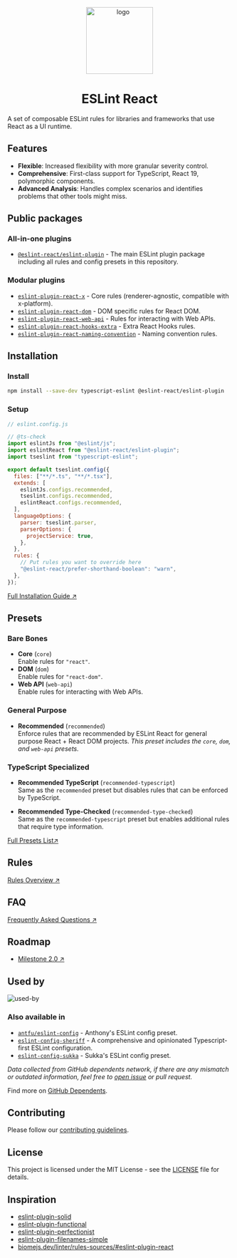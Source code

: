 <!-- eslint-disable markdown/no-html -->

<p align="center"><img src="https://eslint-react.xyz/logo.svg" alt="logo" width="150" /></p>

<h1 align="center" alt="title">ESLint React</h1>

A set of composable ESLint rules for libraries and frameworks that use React as a UI runtime.

## Features

- **Flexible**: Increased flexibility with more granular severity control.
- **Comprehensive**: First-class support for TypeScript, React 19, polymorphic components.
- **Advanced Analysis**: Handles complex scenarios and identifies problems that other tools might miss.

## Public packages

### All-in-one plugins

- [`@eslint-react/eslint-plugin`](https://www.npmjs.com/package/@eslint-react/eslint-plugin) - The main ESLint plugin package including all rules and config presets in this repository.

### Modular plugins

- [`eslint-plugin-react-x`](https://github.com/rEl1cx/eslint-react/tree/main/packages/plugins/eslint-plugin-react-x) - Core rules (renderer-agnostic, compatible with x-platform).
- [`eslint-plugin-react-dom`](https://github.com/rEl1cx/eslint-react/tree/main/packages/plugins/eslint-plugin-react-dom) - DOM specific rules for React DOM.
- [`eslint-plugin-react-web-api`](https://github.com/rEl1cx/eslint-react/tree/main/packages/plugins/eslint-plugin-react-web-api) - Rules for interacting with Web APIs.
- [`eslint-plugin-react-hooks-extra`](https://github.com/rEl1cx/eslint-react/tree/main/packages/plugins/eslint-plugin-react-hooks-extra) - Extra React Hooks rules.
- [`eslint-plugin-react-naming-convention`](https://github.com/rEl1cx/eslint-react/tree/main/packages/plugins/eslint-plugin-react-naming-convention) - Naming convention rules.

## Installation

### Install

```sh
npm install --save-dev typescript-eslint @eslint-react/eslint-plugin
```

### Setup

```js
// eslint.config.js

// @ts-check
import eslintJs from "@eslint/js";
import eslintReact from "@eslint-react/eslint-plugin";
import tseslint from "typescript-eslint";

export default tseslint.config({
  files: ["**/*.ts", "**/*.tsx"],
  extends: [
    eslintJs.configs.recommended,
    tseslint.configs.recommended,
    eslintReact.configs.recommended,
  ],
  languageOptions: {
    parser: tseslint.parser,
    parserOptions: {
      projectService: true,
    },
  },
  rules: {
    // Put rules you want to override here
    "@eslint-react/prefer-shorthand-boolean": "warn",
  },
});
```

[Full Installation Guide ↗](https://eslint-react.xyz/docs/getting-started)

</details>

## Presets

### Bare Bones

- **Core** (`core`)\
  Enable rules for `"react"`.
- **DOM** (`dom`)\
  Enable rules for `"react-dom"`.
- **Web API** (`web-api`)\
  Enable rules for interacting with Web APIs.

### General Purpose

- **Recommended** (`recommended`)\
  Enforce rules that are recommended by ESLint React for general purpose React + React DOM projects.
  _This preset includes the `core`, `dom`, and `web-api` presets._

### TypeScript Specialized

- **Recommended TypeScript** (`recommended-typescript`)\
  Same as the `recommended` preset but disables rules that can be enforced by TypeScript.

- **Recommended Type-Checked** (`recommended-type-checked`)\
  Same as the `recommended-typescript` preset but enables additional rules that require type information.

[Full Presets List↗](https://eslint-react.xyz/docs/presets)

## Rules

[Rules Overview ↗](https://eslint-react.xyz/docs/rules/overview)

## FAQ

[Frequently Asked Questions ↗](https://eslint-react.xyz/docs/faq)

## Roadmap

- [Milestone 2.0 ↗](https://eslint-react.xyz/roadmap#milestone-20)

## Used by

![used-by](https://eslint-react.xyz/used_by.png)

### Also available in

- [`antfu/eslint-config`](https://github.com/antfu/eslint-config) - Anthony's ESLint config preset.
- [`eslint-config-sheriff`](https://github.com/AndreaPontrandolfo/sheriff) - A comprehensive and opinionated Typescript-first ESLint configuration.
- [`eslint-config-sukka`](https://github.com/SukkaW/eslint-config-sukka) - Sukka's ESLint config preset.

_Data collected from GitHub dependents network, if there are any mismatch or outdated information, feel free to [open issue](https://github.com/rEl1cx/eslint-react/issues/new?assignees=&labels=type%3A+documentation&projects=&template=docs_report.md&title=%5Bdocs%5D+) or pull request._

Find more on [GitHub Dependents](https://github.com/rEl1cx/eslint-react/network/dependents).

## Contributing

Please follow our [contributing guidelines](./.github/CONTRIBUTING.md).

## License

This project is licensed under the MIT License - see the [LICENSE](LICENSE) file for details.

## Inspiration

- [eslint-plugin-solid](https://github.com/solidjs-community/eslint-plugin-solid)
- [eslint-plugin-functional](https://github.com/eslint-functional/eslint-plugin-functional)
- [eslint-plugin-perfectionist](https://github.com/azat-io/eslint-plugin-perfectionist)
- [eslint-plugin-filenames-simple](https://github.com/epaew/eslint-plugin-filenames-simple)
- [biomejs.dev/linter/rules-sources/#eslint-plugin-react](https://biomejs.dev/linter/rules-sources/#eslint-plugin-react)
